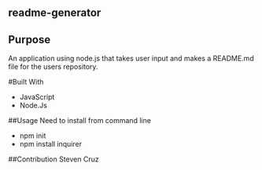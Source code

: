 ## readme-generator

## Purpose
An application using node.js that takes user input and makes a README.md file for the users repository.

#Built With
* JavaScript
* Node.Js

##Usage
Need to install from command line
* npm init
* npm install inquirer

##Contribution
Steven Cruz
